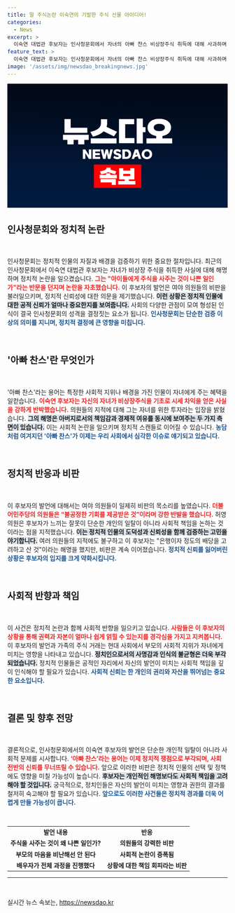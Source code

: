 ```yaml
---
title: 딸 주식논란 이숙연의 기발한 주식 선물 아이디어!
categories:
  - News
excerpt: >
  이숙연 대법관 후보자는 인사청문회에서 자녀의 아빠 찬스 비상장주식 취득에 대해 사과하며, 의원들의 비판이 쏟아졌다. 후보자는 아이들의 미래를 위한 투자라고 해명했으나, 여야 모두의 질타를 받으며 평정심을 잃고 사과하는 모습이 포착됐다.
feature_text: >
  이숙연 대법관 후보자는 인사청문회에서 자녀의 아빠 찬스 비상장주식 취득에 대해 사과하며, 의원들의 비판이 쏟아졌다. 후보자는 아이들의 미래를 위한 투자라고 해명했으나, 여야 모두의 질타를 받으며 평정심을 잃고 사과하는 모습이 포착됐다.
image: '/assets/img/newsdao_breakingnews.jpg'
---
```


<p><img src="/assets/img/newsdao_breakingnews.jpg" alt="koreaapp 속보" /></p>

<h2 data-ke-size="size26">인사청문회와 정치적 논란</h2>

<p data-ke-size="size16">&nbsp;</p>

<p>인사청문회는 정치적 인물의 자질과 배경을 검증하기 위한 중요한 절차입니다. 최근의 인사청문회에서 이숙연 대법관 후보자는 자녀가 비상장 주식을 취득한 사실에 대해 해명하며 정치적 논란을 일으켰습니다. <b><span style="color: #ee2323;">그는 "아이들에게 주식을 사주는 것이 나쁜 일인가"라는 반문을 던지며 논란을 자초했습니다.</span></b> 이 후보자의 발언은 여야 의원들의 비판을 불러일으키며, 정치적 신뢰성에 대한 의문을 제기했습니다. <b><span style="background-color: #21538527;">이런 상황은 정치적 인물에 대한 공적 신뢰가 얼마나 중요한지를 보여줍니다.</span></b> 사회의 다양한 관점이 모여 형성된 인식이 결국 인사청문회의 성격을 결정짓는 요소가 됩니다. <b><span style="color: #1a5490;">인사청문회는 단순한 검증 이상의 의미를 지니며, 정치적 결정에 큰 영향을 미칩니다.</span></b> </p>

<p data-ke-size="size16">&nbsp;</p>

<h2 data-ke-size="size26">'아빠 찬스'란 무엇인가</h2>

<p data-ke-size="size16">&nbsp;</p>

<p>'아빠 찬스'라는 용어는 특정한 사회적 지위나 배경을 가진 인물이 자녀에게 주는 혜택을 일컫습니다. <b><span style="color: #ee2323;">이숙연 후보자는 자신의 자녀가 비상장주식을 기초로 시세 차익을 얻은 사실을 강하게 반박했습니다.</span></b> 의원들의 지적에 대해 그는 자녀를 위한 투자라는 입장을 밝혔습니다. <b><span style="background-color: #21538527;">그의 해명은 아버지로서의 책임감과 경제적 여유를 동시에 보여주는 두 가지 측면이 있습니다.</span></b> 이는 사회적 논란을 일으키며 정치적 스캔들로 이어질 수 있습니다. <b><span style="color: #1a5490;">농담처럼 여겨지던 '아빠 찬스'가 이제는 우리 사회에서 심각한 이슈로 얘기되고 있습니다.</span></b> </p>

<p data-ke-size="size16">&nbsp;</p>

<h2 data-ke-size="size26">정치적 반응과 비판</h2>

<p data-ke-size="size16">&nbsp;</p>

<p>이 후보자의 발언에 대해서는 여야 의원들이 일제히 비판의 목소리를 높였습니다. <b><span style="color: #ee2323;">더불어민주당의 의원들은 “불공정한 기회를 제공받은 것”이라며 강한 반발을 했습니다.</span></b> 허영 의원은 후보자가 느끼는 잘못이 단순한 개인의 일탈이 아니라 사회적 책임을 논하는 것이라는 점을 지적했습니다. <b><span style="background-color: #21538527;">이는 정치적 인물의 도덕성과 신뢰성을 함께 검증하는 고민을 야기합니다.</span></b> 여러 의원들의 지적에도 불구하고 이 후보자는 "은행이자 정도의 배당을 고려하고 산 것"이라는 해명을 했지만, 비판은 계속 이어졌습니다. <b><span style="color: #1a5490;">정치적 신뢰를 잃어버린 상황은 후보자의 입지를 크게 약화시킵니다.</span></b> </p>

<p data-ke-size="size16">&nbsp;</p>

<h2 data-ke-size="size26">사회적 반향과 책임</h2>

<p data-ke-size="size16">&nbsp;</p>

<p>이 사건은 정치적 논란과 함께 사회적 반향을 일으키고 있습니다. <b><span style="color: #ee2323;">사람들은 이 후보자의 상황을 통해 권력과 자본이 얼마나 쉽게 얽힐 수 있는지를 경각심을 가지고 지켜봅니다.</span></b> 이 후보자의 발언과 가족의 주식 거래는 현대 사회에서 부모의 사회적 지위가 자녀에게 미치는 영향을 나타내고 있습니다. <b><span style="background-color: #21538527;">정치인으로서의 사명감과 인식의 불균형은 더욱 부각되었습니다.</span></b> 정치적 인물들은 공적인 자리에서 자신의 발언이 미치는 사회적 책임을 깊이 인식해야 할 필요가 있습니다. <b><span style="color: #1a5490;">사회적 신뢰는 한 개인의 권리와 자산을 뛰어넘는 중요한 요소입니다.</span></b> </p>

<p data-ke-size="size16">&nbsp;</p>

<h2 data-ke-size="size26">결론 및 향후 전망</h2>

<p data-ke-size="size16">&nbsp;</p>

<p>결론적으로, 인사청문회에서의 이숙연 후보자의 발언은 단순한 개인적 일탈이 아니라 사회적 문제를 시사합니다. <b><span style="color: #ee2323;">‘아빠 찬스’라는 용어는 이제 정치적 쟁점으로 부각되며, 사회 전반의 신뢰를 무너뜨릴 수 있습니다.</span></b> 앞으로 이러한 비판은 정치적 인물의 선택 및 정책에도 영향을 미칠 가능성이 높습니다. <b><span style="background-color: #21538527;">후보자는 개인적인 해명보다도 사회적 책임을 고려해야 할 것입니다.</span></b> 궁극적으로, 정치인들은 자신의 발언이 미치는 영향과 권한의 결과를 철저히 숙고해야 할 필요가 있습니다. <b><span style="color: #1a5490;">앞으로도 이러한 사건들은 정치적 경과를 더욱 어렵게 만들 가능성이 큽니다.</span></b> </p>

<p data-ke-size="size16">&nbsp;</p>

<table>
  <tr>
    <td style="text-align: center; height: 17px;"><b>발언 내용</b></td>
    <td style="text-align: center; height: 17px;"><b>반응</b></td>
  </tr>
  <tr>
    <td style="text-align: center; height: 17px;"><b>주식을 사주는 것이 왜 나쁜 일인가?</b></td>
    <td style="text-align: center; height: 17px;"><b>의원들의 강력한 비판</b></td>
  </tr>
  <tr>
    <td style="text-align: center; height: 17px;"><b>부모의 마음을 비난해선 안 된다</b></td>
    <td style="text-align: center; height: 17px;"><b>사회적 논란이 증폭됨</b></td>
  </tr>
  <tr>
    <td style="text-align: center; height: 17px;"><b>배우자가 전체 과정을 진행했다</b></td>
    <td style="text-align: center; height: 17px;"><b>상황에 대한 책임 회피라는 비판</b></td>
  </tr>
</table>

<hr>

<p data-ke-size="size16">&nbsp;</p>
실시간 뉴스 속보는, <a href="https://newsdao.kr" rel="dofollow">https://newsdao.kr</a>


